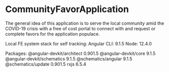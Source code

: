 # CommunityFavorApplication

The general idea of this application is to serve the local community amid the COVID-19 crisis
with a free of cost portal to connect with and request or complete favors for the application populace. 

Local FE system stack for self tracking:
Angular CLI: 9.1.5
Node: 12.4.0

Packages:
@angular-devkit/architect    0.901.5
@angular-devkit/core         9.1.5
@angular-devkit/schematics   9.1.5
@schematics/angular          9.1.5
@schematics/update           0.901.5
rxjs                         6.5.4
